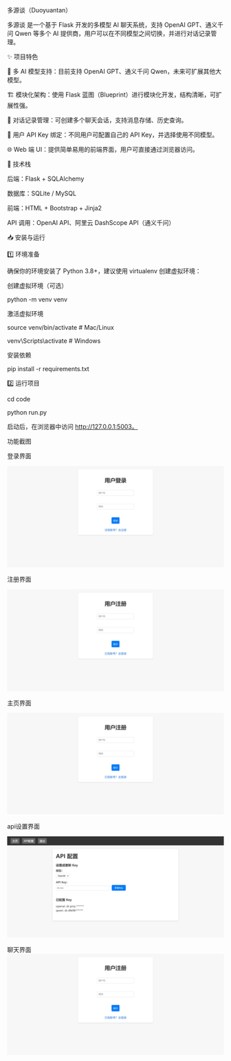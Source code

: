 多源谈（Duoyuantan）

多源谈 是一个基于 Flask 开发的多模型 AI 聊天系统，支持 OpenAI GPT、通义千问 Qwen 等多个 AI 提供商，用户可以在不同模型之间切换，并进行对话记录管理。

✨ 项目特色

📌 多 AI 模型支持：目前支持 OpenAI GPT、通义千问 Qwen，未来可扩展其他大模型。

🏗 模块化架构：使用 Flask 蓝图（Blueprint）进行模块化开发，结构清晰，可扩展性强。

📄 对话记录管理：可创建多个聊天会话，支持消息存储、历史查询。

🔐 用户 API Key 绑定：不同用户可配置自己的 API Key，并选择使用不同模型。

🌐 Web 端 UI：提供简单易用的前端界面，用户可直接通过浏览器访问。

🚀 技术栈

后端：Flask + SQLAlchemy

数据库：SQLite / MySQL

前端：HTML + Bootstrap + Jinja2

API 调用：OpenAI API、阿里云 DashScope API（通义千问）

📥 安装与运行

1️⃣ 环境准备

确保你的环境安装了 Python 3.8+，建议使用 virtualenv 创建虚拟环境：

创建虚拟环境（可选）

python -m venv venv

激活虚拟环境

source venv/bin/activate # Mac/Linux

venv\Scripts\activate # Windows

安装依赖

pip install -r requirements.txt 

2️⃣ 运行项目

cd code

python run.py

启动后，在浏览器中访问 http://127.0.0.1:5003。

功能截图

登录界面

![alt text](image.png)

注册界面

![alt text](image-1.png)

主页界面

![alt text](image-3.png)

api设置界面

![alt text](image-4.png)

聊天界面
![alt text](image-2.png)
